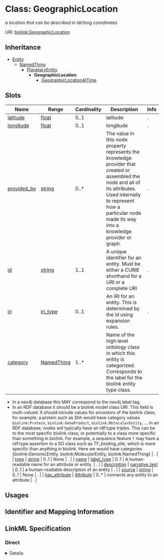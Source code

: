 # Class: GeographicLocation
_a location that can be described in lat/long coordinates_





URI: [biolink:GeographicLocation](https://w3id.org/biolink/vocab/GeographicLocation)




## Inheritance

* [Entity](Entity.md)
    * [NamedThing](NamedThing.md)
        * [PlanetaryEntity](PlanetaryEntity.md)
            * **GeographicLocation**
                * [GeographicLocationAtTime](GeographicLocationAtTime.md)




## Slots

| Name | Range | Cardinality | Description  | Info |
| ---  | --- | --- | --- | --- |
| [latitude](latitude.md) | [float](float.md) | 0..1 | latitude  | . |
| [longitude](longitude.md) | [float](float.md) | 0..1 | longitude  | . |
| [provided_by](provided_by.md) | [string](string.md) | 0..* | The value in this node property represents the knowledge provider that created or assembled the node and all of its attributes.  Used internally to represent how a particular node made its way into a knowledge provider or graph.  | . |
| [id](id.md) | [string](string.md) | 1..1 | A unique identifier for an entity. Must be either a CURIE shorthand for a URI or a complete URI  | . |
| [iri](iri.md) | [iri_type](iri_type.md) | 0..1 | An IRI for an entity. This is determined by the id using expansion rules.  | . |
| [category](category.md) | [NamedThing](NamedThing.md) | 1..* | Name of the high level ontology class in which this entity is categorized. Corresponds to the label for the biolink entity type class.
 * In a neo4j database this MAY correspond to the neo4j label tag.
 * In an RDF database it should be a biolink model class URI.
This field is multi-valued. It should include values for ancestors of the biolink class; for example, a protein such as Shh would have category values `biolink:Protein`, `biolink:GeneProduct`, `biolink:MolecularEntity`, ...
In an RDF database, nodes will typically have an rdf:type triples. This can be to the most specific biolink class, or potentially to a class more specific than something in biolink. For example, a sequence feature `f` may have a rdf:type assertion to a SO class such as TF_binding_site, which is more specific than anything in biolink. Here we would have categories {biolink:GenomicEntity, biolink:MolecularEntity, biolink:NamedThing}  | . |
| [type](type.md) | [string](string.md) | 0..1 | None  | . |
| [name](name.md) | [label_type](label_type.md) | 0..1 | A human-readable name for an attribute or entity.  | . |
| [description](description.md) | [narrative_text](narrative_text.md) | 0..1 | a human-readable description of an entity  | . |
| [source](source.md) | [string](string.md) | 0..1 | None  | . |
| [has_attribute](has_attribute.md) | [Attribute](Attribute.md) | 0..* | connects any entity to an attribute  | . |


## Usages



## Identifier and Mapping Information









## LinkML Specification

<!-- TODO: investigate https://stackoverflow.com/questions/37606292/how-to-create-tabbed-code-blocks-in-mkdocs-or-sphinx -->

### Direct

<details>
```yaml
name: geographic location
exact_mappings:
- UMLSSG:GEOG
- STY:T083
description: a location that can be described in lat/long coordinates
from_schema: https://w3id.org/biolink/biolink-model
is_a: planetary entity
slots:
- latitude
- longitude

```
</details>

### Induced

<details>
```yaml
name: geographic location
exact_mappings:
- UMLSSG:GEOG
- STY:T083
description: a location that can be described in lat/long coordinates
from_schema: https://w3id.org/biolink/biolink-model
is_a: planetary entity
attributes:
  latitude:
    name: latitude
    exact_mappings:
    - wgs:lat
    description: latitude
    from_schema: https://w3id.org/biolink/biolink-model
    is_a: node property
    domain: named thing
    alias: latitude
    owner: geographic location
    range: float
  longitude:
    name: longitude
    exact_mappings:
    - wgs:long
    description: longitude
    from_schema: https://w3id.org/biolink/biolink-model
    is_a: node property
    domain: named thing
    alias: longitude
    owner: geographic location
    range: float
  provided by:
    name: provided by
    description: The value in this node property represents the knowledge provider
      that created or assembled the node and all of its attributes.  Used internally
      to represent how a particular node made its way into a knowledge provider or
      graph.
    from_schema: https://w3id.org/biolink/biolink-model
    is_a: node property
    domain: named thing
    multivalued: true
    alias: provided_by
    owner: geographic location
    range: string
  id:
    name: id
    exact_mappings:
    - alliancegenome:primaryId
    - gff3:ID
    - gpi:DB_Object_ID
    description: A unique identifier for an entity. Must be either a CURIE shorthand
      for a URI or a complete URI
    in_subset:
    - translator_minimal
    from_schema: https://w3id.org/biolink/biolink-model
    identifier: true
    alias: id
    owner: geographic location
    range: string
    required: true
  iri:
    name: iri
    exact_mappings:
    - WIKIDATA_PROPERTY:P854
    description: An IRI for an entity. This is determined by the id using expansion
      rules.
    in_subset:
    - translator_minimal
    - samples
    from_schema: https://w3id.org/biolink/biolink-model
    alias: iri
    owner: geographic location
    range: iri type
  category:
    name: category
    description: "Name of the high level ontology class in which this entity is categorized.\
      \ Corresponds to the label for the biolink entity type class.\n * In a neo4j\
      \ database this MAY correspond to the neo4j label tag.\n * In an RDF database\
      \ it should be a biolink model class URI.\nThis field is multi-valued. It should\
      \ include values for ancestors of the biolink class; for example, a protein\
      \ such as Shh would have category values `biolink:Protein`, `biolink:GeneProduct`,\
      \ `biolink:MolecularEntity`, ...\nIn an RDF database, nodes will typically have\
      \ an rdf:type triples. This can be to the most specific biolink class, or potentially\
      \ to a class more specific than something in biolink. For example, a sequence\
      \ feature `f` may have a rdf:type assertion to a SO class such as TF_binding_site,\
      \ which is more specific than anything in biolink. Here we would have categories\
      \ {biolink:GenomicEntity, biolink:MolecularEntity, biolink:NamedThing}"
    in_subset:
    - translator_minimal
    from_schema: https://w3id.org/biolink/biolink-model
    is_a: type
    domain: entity
    multivalued: true
    designates_type: true
    alias: category
    owner: geographic location
    is_class_field: true
    range: named thing
    required: true
  type:
    name: type
    exact_mappings:
    - alliancegenome:soTermId
    - gff3:type
    - gpi:DB_Object_Type
    from_schema: https://w3id.org/biolink/biolink-model
    slot_uri: rdf:type
    alias: type
    owner: geographic location
    range: string
  name:
    name: name
    aliases:
    - label
    - display name
    - title
    exact_mappings:
    - gff3:Name
    - gpi:DB_Object_Name
    narrow_mappings:
    - dct:title
    - WIKIDATA_PROPERTY:P1476
    description: A human-readable name for an attribute or entity.
    in_subset:
    - translator_minimal
    - samples
    from_schema: https://w3id.org/biolink/biolink-model
    slot_uri: rdfs:label
    alias: name
    owner: geographic location
    range: label type
  description:
    name: description
    aliases:
    - definition
    exact_mappings:
    - IAO:0000115
    - skos:definitions
    narrow_mappings:
    - gff3:Description
    description: a human-readable description of an entity
    in_subset:
    - translator_minimal
    from_schema: https://w3id.org/biolink/biolink-model
    slot_uri: dct:description
    alias: description
    owner: geographic location
    range: narrative text
  source:
    name: source
    deprecated: 'True'
    from_schema: https://w3id.org/biolink/biolink-model
    alias: source
    owner: geographic location
    range: string
  has attribute:
    name: has attribute
    exact_mappings:
    - SIO:000008
    close_mappings:
    - OBI:0001927
    narrow_mappings:
    - OBAN:association_has_subject_property
    - OBAN:association_has_object_property
    - CPT:has_possibly_included_panel_element
    - DRUGBANK:category
    - EFO:is_executed_in
    - HANCESTRO:0301
    - LOINC:has_action_guidance
    - LOINC:has_adjustment
    - LOINC:has_aggregation_view
    - LOINC:has_approach_guidance
    - LOINC:has_divisor
    - LOINC:has_exam
    - LOINC:has_method
    - LOINC:has_modality_subtype
    - LOINC:has_object_guidance
    - LOINC:has_scale
    - LOINC:has_suffix
    - LOINC:has_time_aspect
    - LOINC:has_time_modifier
    - LOINC:has_timing_of
    - NCIT:R88
    - NCIT:eo_disease_has_property_or_attribute
    - NCIT:has_data_element
    - NCIT:has_pharmaceutical_administration_method
    - NCIT:has_pharmaceutical_basic_dose_form
    - NCIT:has_pharmaceutical_intended_site
    - NCIT:has_pharmaceutical_release_characteristics
    - NCIT:has_pharmaceutical_state_of_matter
    - NCIT:has_pharmaceutical_transformation
    - NCIT:is_qualified_by
    - NCIT:qualifier_applies_to
    - NCIT:role_has_domain
    - NCIT:role_has_range
    - INO:0000154
    - HANCESTRO:0308
    - OMIM:has_inheritance_type
    - ORPHA:C016
    - ORPHA:C017
    - RO:0000053
    - RO:0000086
    - RO:0000087
    - SNOMED:has_access
    - SNOMED:has_clinical_course
    - SNOMED:has_count_of_base_of_active_ingredient
    - SNOMED:has_dose_form_administration_method
    - SNOMED:has_dose_form_release_characteristic
    - SNOMED:has_dose_form_transformation
    - SNOMED:has_finding_context
    - SNOMED:has_finding_informer
    - SNOMED:has_inherent_attribute
    - SNOMED:has_intent
    - SNOMED:has_interpretation
    - SNOMED:has_laterality
    - SNOMED:has_measurement_method
    - SNOMED:has_method
    - SNOMED:has_priority
    - SNOMED:has_procedure_context
    - SNOMED:has_process_duration
    - SNOMED:has_property
    - SNOMED:has_revision_status
    - SNOMED:has_scale_type
    - SNOMED:has_severity
    - SNOMED:has_specimen
    - SNOMED:has_state_of_matter
    - SNOMED:has_subject_relationship_context
    - SNOMED:has_surgical_approach
    - SNOMED:has_technique
    - SNOMED:has_temporal_context
    - SNOMED:has_time_aspect
    - SNOMED:has_units
    - UMLS:has_structural_class
    - UMLS:has_supported_concept_property
    - UMLS:has_supported_concept_relationship
    - UMLS:may_be_qualified_by
    description: connects any entity to an attribute
    in_subset:
    - samples
    from_schema: https://w3id.org/biolink/biolink-model
    domain: entity
    multivalued: true
    alias: has_attribute
    owner: geographic location
    range: attribute

```
</details>